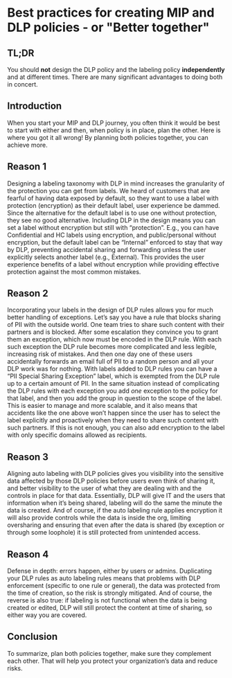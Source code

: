 # Best practices for creating MIP and DLP policies - or "Better together"

## TL;DR
You should **not** design the DLP policy and the labeling policy **independently** and at different times. There are many significant advantages to doing both in concert. 

## Introduction
When you start your MIP and DLP journey, you often think it would be best to start with either and then, when policy is in place, plan the other. 
Here is where you got it all wrong! 
By planning both policies together, you can achieve more. 

## Reason 1
Designing a labeling taxonomy with DLP in mind increases the granularity of the protection you can get from labels. We heard of customers that are fearful of having data exposed by default, so they want to use a label with protection (encryption) as their default label, user experience be dammed. Since the alternative for the default label is to use one without protection, they see no good alternative. Including DLP in the design means you can set a label without encryption but still with “protection”. E.g., you can have Confidential and HC labels using encryption, and public/personal without encryption, but the default label can be “Internal” enforced to stay that way by DLP, preventing accidental sharing and forwarding unless the user explicitly selects another label (e.g., External). This provides the user experience benefits of a label without encryption while providing effective protection against the most common mistakes. 

## Reason 2
Incorporating your labels in the design of DLP rules allows you for much better handling of exceptions. Let’s say you have a rule that blocks sharing of PII with the outside world. One team tries to share such content with their partners and is blocked. After some escalation they convince you to grant them an exception, which now must be encoded in the DLP rule. With each such exception the DLP rule becomes more complicated and less legible, increasing risk of mistakes. And then one day one of these users accidentally forwards an email full of PII to a random person and all your DLP work was for nothing. With labels added to DLP rules you can have a “PII Special Sharing Exception” label, which is exempted from the DLP rule up to a certain amount of PII. In the same situation instead of complicating the DLP rules with each exception you add *one* exception to the policy for that label, and then you add the group in question to the scope of the label. This is easier to manage and more scalable, and it also means that accidents like the one above won’t happen since the user has to select the label explicitly and proactively when they need to share such content with such partners. If this is not enough, you can also add encryption to the label with only specific domains allowed as recipients. 

## Reason 3
Aligning auto labeling with DLP policies gives you visibility into the sensitive data affected by those DLP policies before users even think of sharing it, and better visibility to the user of what they are dealing with and the controls in place for that data. Essentially, DLP will give IT and the users that information when it’s being shared, labeling will do the same the minute the data is created. And of course, if the auto labeling rule applies encryption it will also provide controls while the data is inside the org, limiting oversharing and ensuring that even after the data is shared (by exception or through some loophole) it is still protected from unintended access. 

## Reason 4
Defense in depth: errors happen, either by users or admins. Duplicating your DLP rules as auto labeling rules means that problems with DLP enforcement (specific to one rule or general), the data was protected from the time of creation, so the risk is strongly mitigated. And of course, the reverse is also true: if labeling is not functional when the data is being created or edited, DLP will still protect the content at time of sharing, so either way you are covered. 

## Conclusion
To summarize, plan both policies together, make sure they complement each other. That will help you protect your organization’s data and reduce risks. 


